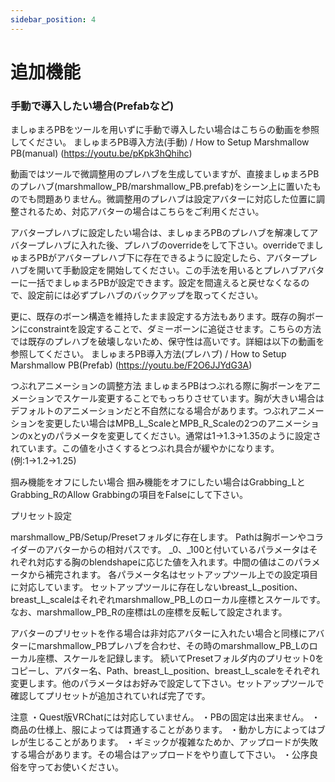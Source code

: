 ```yaml
---
sidebar_position: 4
---
```


# 追加機能
### 手動で導入したい場合(Prefabなど)
ましゅまろPBをツールを用いずに手動で導入したい場合はこちらの動画を参照してください。
ましゅまろPB導入方法(手動) / How to Setup Marshmallow PB(manual)
(https://youtu.be/pKpk3hQhihc)

動画ではツールで微調整用のプレハブを生成していますが、直接ましゅまろPBのプレハブ(marshmallow_PB/marshmallow_PB.prefab)をシーン上に置いたものでも問題ありません。微調整用のプレハブは設定アバターに対応した位置に調整されるため、対応アバターの場合はこちらをご利用ください。

アバタープレハブに設定したい場合は、ましゅまろPBのプレハブを解凍してアバタープレハブに入れた後、プレハブのoverrideをして下さい。overrideでましゅまろPBがアバタープレハブ下に存在できるように設定したら、アバタープレハブを開いて手動設定を開始してください。この手法を用いるとプレハブアバターに一括でましゅまろPBが設定できます。設定を間違えると戻せなくなるので、設定前には必ずプレハブのバックアップを取ってください。

更に、既存のボーン構造を維持したまま設定する方法もあります。既存の胸ボーンにconstraintを設定することで、ダミーボーンに追従させます。こちらの方法では既存のプレハブを破壊しないため、保守性は高いです。詳細は以下の動画を参照してください。
ましゅまろPB導入方法(プレハブ) / How to Setup Marshmallow PB(Prefab)
(https://youtu.be/F2O6JJYdG3A)

つぶれアニメーションの調整方法
ましゅまろPBはつぶれる際に胸ボーンをアニメーションでスケール変更することでもっちりさせています。胸が大きい場合はデフォルトのアニメーションだと不自然になる場合があります。つぶれアニメーションを変更したい場合はMPB_L_ScaleとMPB_R_Scaleの2つのアニメーションのxとyのパラメータを変更してください。通常は1→1.3→1.35のように設定されています。この値を小さくするとつぶれ具合が緩やかになります。(例:1→1.2→1.25)

掴み機能をオフにしたい場合
掴み機能をオフにしたい場合はGrabbing_LとGrabbing_RのAllow Grabbingの項目をFalseにして下さい。

プリセット設定

marshmallow_PB/Setup/Presetフォルダに存在します。
Pathは胸ボーンやコライダーのアバターからの相対パスです。
_0、_100と付いているパラメータはそれぞれ対応する胸のblendshapeに応じた値を入れます。中間の値はこのパラメータから補完されます。
各パラメータ名はセットアップツール上での設定項目に対応しています。
セットアップツールに存在しないbreast_L_position、breast_L_scaleはそれぞれmarshmallow_PB_Lのローカル座標とスケールです。なお、marshmallow_PB_Rの座標はLの座標を反転して設定されます。

アバターのプリセットを作る場合は非対応アバターに入れたい場合と同様にアバターにmarshmallow_PBプレハブを合わせ、その時のmarshmallow_PB_Lのローカル座標、スケールを記録します。
続いてPresetフォルダ内のプリセット0をコピーし、アバター名、Path、breast_L_position、breast_L_scaleをそれぞれ変更します。他のパラメータはお好みで設定して下さい。セットアップツールで確認してプリセットが追加されていれば完了です。

注意
・Quest版VRChatには対応していません。
・PBの固定は出来ません。
・商品の仕様上、服によっては貫通することがあります。
・動かし方によってはブレが生じることがあります。
・ギミックが複雑なためか、アップロードが失敗する場合があります。その場合はアップロードをやり直して下さい。
・公序良俗を守ってお使いください。